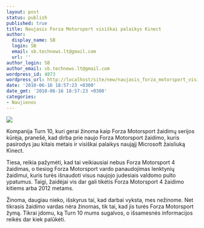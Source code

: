 ```yaml
---
layout: post
status: publish
published: true
title: Naujasis Forza Motorsport visiškai palaikys Kinect
author:
  display_name: SB
  login: SB
  email: sb.technews.lt@gmail.com
  url: ''
author_login: SB
author_email: sb.technews.lt@gmail.com
wordpress_id: 4873
wordpress_url: http://localhost/site/new/naujasis_forza_motorsport_visiskai_palaikys_kinect/
date: '2010-06-16 18:57:23 +0300'
date_gmt: '2010-06-16 18:57:23 +0300'
categories:
- Naujienos
---
```

<div class="imgright"><img src="http://www.part.lt/img/465c10a497ef42d9cb6fa0e14cf4814b264.jpg"  /></div>
<p>Kompanija Turn 10, kuri gerai žinoma kaip Forza Motorsport žaidimų serijos kūrėja, pranešė, kad dirba prie naujo Forza Motorsport žaidimo, kuris pasirodys jau kitais metais ir visiškai palaikys naująjį Microsoft žaisliuką Kinect.</p>
<p>Tiesa, reikia pažymėti, kad tai veikiausiai nebus Forza Motorsport 4 žaidimas, o tiesiog Forza Motorsport vardo panaudojimas lenktynių žaidimui, kuris turės išnaudoti visus naujojo judesiais valdomo pulto ypatumus. Taigi, žaidėjai vis dar gali tikėtis Forza Motorsport 4 žaidimo kitiems arba 2012 metams.</p>
<p>Žinoma, daugiau nieko, išskyrus tai, kad darbai vyksta, mes nežinome. Net tikrasis žaidimo vardas nėra žinomas, tik tai, kad jis turės Forza Motorsport žymą. Tikrai įdomu, ką Turn 10 mums sugalvos, o išsamesnės informacijos reikės dar kiek palūkėti.<br /></p>

